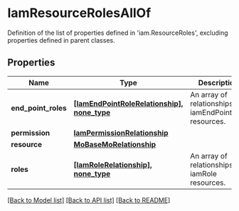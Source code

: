 # IamResourceRolesAllOf

Definition of the list of properties defined in 'iam.ResourceRoles', excluding properties defined in parent classes.
## Properties
Name | Type | Description | Notes
------------ | ------------- | ------------- | -------------
**end_point_roles** | [**[IamEndPointRoleRelationship], none_type**](IamEndPointRoleRelationship.md) | An array of relationships to iamEndPointRole resources. | [optional] [readonly] 
**permission** | [**IamPermissionRelationship**](IamPermissionRelationship.md) |  | [optional] 
**resource** | [**MoBaseMoRelationship**](MoBaseMoRelationship.md) |  | [optional] 
**roles** | [**[IamRoleRelationship], none_type**](IamRoleRelationship.md) | An array of relationships to iamRole resources. | [optional] 

[[Back to Model list]](../README.md#documentation-for-models) [[Back to API list]](../README.md#documentation-for-api-endpoints) [[Back to README]](../README.md)


